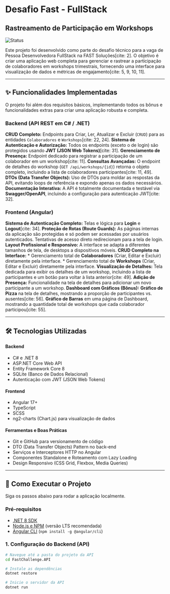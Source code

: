 # Desafio Fast - FullStack

## Rastreamento de Participação em Workshops

![Status](https://img.shields.io/badge/status-conclu%C3%ADdo-brightgreen)

Este projeto foi desenvolvido como parte do desafio técnico para a vaga de Pessoa Desenvolvedora FullStack na FAST Soluções[cite: 2]. O objetivo é criar uma aplicação web completa para gerenciar e rastrear a participação de colaboradores em workshops trimestrais, fornecendo uma interface para visualização de dados e métricas de engajamento[cite: 5, 9, 10, 11].

---

## ✨ Funcionalidades Implementadas

O projeto foi além dos requisitos básicos, implementando todos os bônus e funcionalidades extras para criar uma aplicação robusta e completa.

### Backend (API REST em C# / .NET)

**CRUD Completo:** Endpoints para Criar, Ler, Atualizar e Excluir (`CRUD`) para as entidades `Colaboradores` e `Workshops`[cite: 22, 24].
**Sistema de Autenticação e Autorização:** Todos os endpoints (exceto o de login) são protegidos usando **JWT (JSON Web Tokens)**[cite: 31].
**Gerenciamento de Presença:** Endpoint dedicado para registrar a participação de um colaborador em um workshop[cite: 11].
**Consultas Avançadas:** O endpoint de detalhes do workshop (`GET /api/workshops/{id}`) retorna o objeto completo, incluindo a lista de colaboradores participantes[cite: 11, 49].
**DTOs (Data Transfer Objects):** Uso de DTOs para moldar as respostas da API, evitando loops de referência e expondo apenas os dados necessários.
**Documentação Interativa:** A API é totalmente documentada e testável via **Swagger/OpenAPI**, incluindo a configuração para autenticação JWT[cite: 32].

### Frontend (Angular)

**Sistema de Autenticação Completo:** Telas e lógica para **Login** e **Logout**[cite: 34].
**Proteção de Rotas (Route Guards):** As páginas internas da aplicação são protegidas e só podem ser acessadas por usuários autenticados. Tentativas de acesso direto redirecionam para a tela de login.
**Layout Profissional e Responsivo:** A interface se adapta a diferentes tamanhos de tela, de desktops a dispositivos móveis.
**CRUD Completo na Interface:**
    * Gerenciamento total de **Colaboradores** (Criar, Editar e Excluir) diretamente pela interface.
    * Gerenciamento total de **Workshops** (Criar, Editar e Excluir) diretamente pela interface.
**Visualização de Detalhes:** Tela dedicada para exibir os detalhes de um workshop, incluindo a lista de participantes e um botão para voltar à lista anterior[cite: 49].
**Adição de Presença:** Funcionalidade na tela de detalhes para adicionar um novo participante a um workshop.
**Dashboard com Gráficos (Bônus):**
    **Gráfico de Pizza** na tela de detalhes, mostrando a proporção de participantes vs. ausentes[cite: 56].
    **Gráfico de Barras** em uma página de Dashboard, mostrando a quantidade total de workshops que cada colaborador participou[cite: 55].

---

## 🛠️ Tecnologias Utilizadas

#### **Backend**
* C# e .NET 8
* ASP.NET Core Web API
* Entity Framework Core 8
* SQLite (Banco de Dados Relacional)
* Autenticação com JWT (JSON Web Tokens)

#### **Frontend**
* Angular 17+
* TypeScript
* SCSS
* ng2-charts (Chart.js) para visualização de dados

#### **Ferramentas e Boas Práticas**
* Git e GitHub para versionamento de código
* DTO (Data Transfer Objects) Pattern no back-end
* Serviços e Interceptores HTTP no Angular
* Componentes Standalone e Roteamento com Lazy Loading
* Design Responsivo (CSS Grid, Flexbox, Media Queries)

---

## 🚀 Como Executar o Projeto

Siga os passos abaixo para rodar a aplicação localmente.

### Pré-requisitos
* [.NET 8 SDK](https://dotnet.microsoft.com/download/dotnet/8.0)
* [Node.js e NPM](https://nodejs.org/) (versão LTS recomendada)
* [Angular CLI](https://angular.io/cli) (`npm install -g @angular/cli`)

### 1. Configuração do Backend (API)

```bash
# Navegue até a pasta do projeto da API
cd FastChallenge.API

# Instale as dependências
dotnet restore

# Inicie o servidor da API
dotnet run
